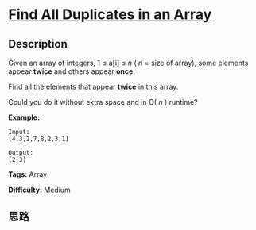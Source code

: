 # [Find All Duplicates in an Array][title]

## Description

Given an array of integers, 1 ≤ a[i] ≤ _n_ ( _n_ = size of array), some
elements appear **twice** and others appear **once**.

Find all the elements that appear **twice** in this array.

Could you do it without extra space and in O( _n_ ) runtime?

**Example:**  
            Input:    [4,3,2,7,8,2,3,1]        Output:    [2,3]    


**Tags:** Array

**Difficulty:** Medium

## 思路

[title]: https://leetcode.com/problems/find-all-duplicates-in-an-array
